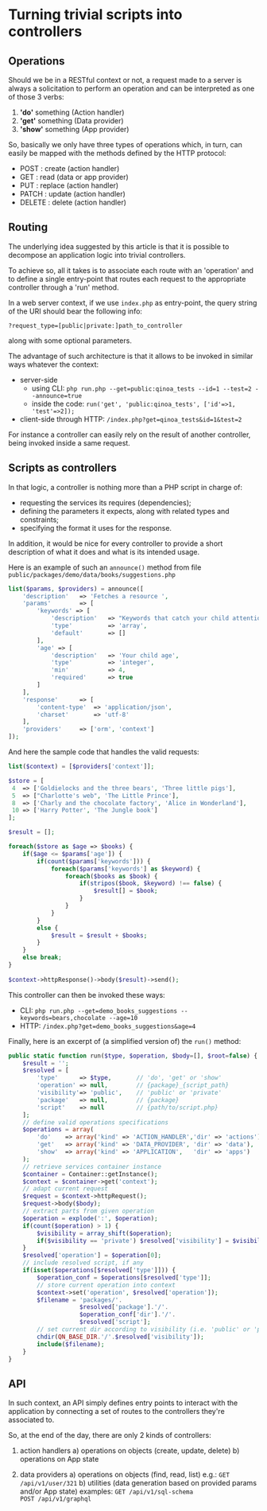 # Turning trivial scripts into controllers

## Operations

Should we be in a RESTful context or not, a request made to a server is always a solicitation to perform an operation and can be interpreted as one of those 3 verbs: 
1. **'do'** something (Action handler)
2. **'get'** something (Data provider)
3. **'show'** something (App provider)

So, basically we only have three types of operations which, in turn, can easily be mapped with the methods defined by the HTTP protocol: 

* POST : create (action handler)
* GET : read (data or app provider)
* PUT : replace	(action handler)
* PATCH : update (action handler)
* DELETE : delete (action handler)



## Routing 
The underlying idea suggested by this article is that it is possible to decompose an application logic into trivial controllers.

To achieve so, all it takes is to associate each route with an 'operation' and to define a single entry-point that routes each request to the appropriate controller through a 'run' method.

In a web server context, if we use `index.php` as entry-point, the query string of the URI should bear the following info:

    ?request_type=[public|private:]path_to_controller

along with some optional parameters.


The advantage of such architecture is that it allows to be invoked in similar ways whatever the context:

* server-side 
  * using CLI: `php run.php --get=public:qinoa_tests --id=1 --test=2 --announce=true`
  * inside the code: `run('get', 'public:qinoa_tests', ['id'=>1, 'test'=>2]);`
* client-side through HTTP: `/index.php?get=qinoa_tests&id=1&test=2`


For instance a controller can easily rely on the result of another controller, being invoked inside a same request.


## Scripts as controllers

In that logic, a controller is nothing more than a PHP script in charge of:
* requesting the services its requires (dependencies);
* defining the parameters it expects, along with related types and constraints;
* specifying the format it uses for the response.

In addition, it would be nice for every controller to provide a short description of what it does and what is its intended usage.

Here is an example of such an `announce()` method from file `public/packages/demo/data/books/suggestions.php`

```php
list($params, $providers) = announce([
    'description'   => 'Fetches a resource ',
    'params'        => [
        'keywords' => [
            'description'   => "Keywords that catch your child attention",
            'type'          => 'array',
            'default'       => []
        ],
        'age' => [
            'description'   => 'Your child age',
            'type'          => 'integer',
            'min'           => 4,
            'required'      => true
        ]
    ],
    'response'      => [
        'content-type'  => 'application/json',
        'charset'       => 'utf-8'
    ],
    'providers'     => ['orm', 'context'] 
]);
```

And here the sample code that handles the valid requests:
```php
list($context) = [$providers['context']];

$store = [
 4  => ['Goldielocks and the three bears', 'Three little pigs'],
 5  => ["Charlotte's web", 'The Little Prince'],
 8  => ['Charly and the chocolate factory', 'Alice in Wonderland'],
 10 => ['Harry Potter', 'The Jungle book']
];

$result = [];

foreach($store as $age => $books) {
    if($age <= $params['age']) {
        if(count($params['keywords'])) {
            foreach($params['keywords'] as $keyword) {
                foreach($books as $book) {
                    if(stripos($book, $keyword) !== false) {
                        $result[] = $book;
                    }
                }
            }
        }
        else {
            $result = $result + $books;
        }
    }
    else break;
}
   
$context->httpResponse()->body($result)->send();
```

This controller can then be invoked these ways:
* CLI: `php run.php --get=demo_books_suggestions --keywords=bears,chocolate --age=10`
* HTTP: `/index.php?get=demo_books_suggestions&age=4`



Finally, here is an excerpt of (a simplified version of) the `run()` method:

```php
public static function run($type, $operation, $body=[], $root=false) {
    $result = '';
    $resolved = [
        'type'      => $type,       // 'do', 'get' or 'show'
        'operation' => null,        // {package}_{script_path}
        'visibility'=> 'public',    // 'public' or 'private'
        'package'   => null,        // {package}   
        'script'    => null         // {path/to/script.php}
    ];
    // define valid operations specifications
    $operations = array(
        'do'	=> array('kind' => 'ACTION_HANDLER','dir' => 'actions'),    
        'get'   => array('kind' => 'DATA_PROVIDER',	'dir' => 'data'), 
        'show'  => array('kind' => 'APPLICATION',	'dir' => 'apps')  
    );
    // retrieve services container instance   
    $container = Container::getInstance();    
    $context = $container->get('context');
    // adapt current request
    $request = $context->httpRequest();
    $request->body($body);
    // extract parts from given operation
    $operation = explode(':', $operation);
    if(count($operation) > 1) {
        $visibility = array_shift($operation);
        if($visibility == 'private') $resolved['visibility'] = $visibility;
    }
    $resolved['operation'] = $operation[0];
    // include resolved script, if any
    if(isset($operations[$resolved['type']])) {
        $operation_conf = $operations[$resolved['type']];
        // store current operation into context
        $context->set('operation', $resolved['operation']);
        $filename = 'packages/'.
                    $resolved['package'].'/'.
                    $operation_conf['dir'].'/'.
                    $resolved['script'];
        // set current dir according to visibility (i.e. 'public' or 'private')
        chdir(QN_BASE_DIR.'/'.$resolved['visibility']);
        include($filename); 
    }
}
```



## API

In such context, an API simply defines entry points to interact with the application by connecting a set of routes to the controllers they're associated to.

So, at the end of the day, there are only 2 kinds of controllers:

1. action handlers
    a) operations on objects (create, update, delete)
    b) operations on App state 

1. data providers
    a) operations on objects (find, read, list)
        e.g.: `GET /api/v1/user/321`
    b) utilities (data generation based on provided params and/or App state)
        examples: 
        `GET /api/v1/sql-schema`  
        `POST /api/v1/graphql`